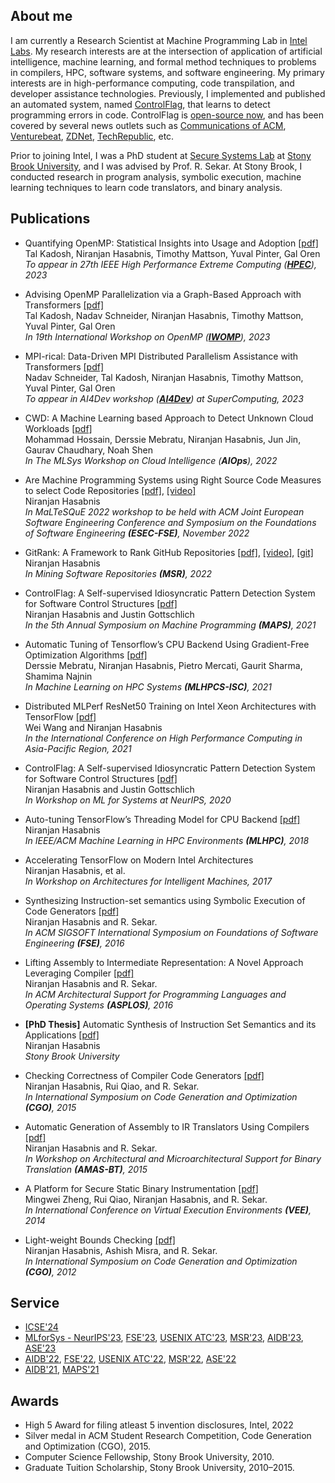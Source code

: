## About me

I am currently a Research Scientist at Machine Programming Lab in [Intel Labs](https://www.intel.com/content/www/us/en/research/overview.html). My research interests are at the intersection of application of artificial intelligence, machine learning, and formal method techniques to problems in compilers, HPC, software systems, and software engineering. My primary interests are in high-performance computing, code transpilation, and developer assistance technologies. Previously, I implemented and published an automated system, named [ControlFlag](https://www.intel.com/content/www/us/en/newsroom/news/machine-programming-tool-detects-bugs-code.html), that learns to detect programming errors in code. ControlFlag is [open-source now](https://github.com/IntelLabs/control-flag), and has been covered by several news outlets such as [Communications of ACM](https://cacm.acm.org/careers/256477-intel-opens-controlflag-machine-learning-system-for-improving-code-quality/fulltext), [Venturebeat](https://venturebeat.com/2020/12/03/intels-controlflag-taps-ai-to-automatically-detect-errors-in-code/), [ZDNet](https://www.zdnet.com/article/developers-intels-automated-debugging-tool-controlflag-is-now-open-source/), [TechRepublic](https://www.techrepublic.com/article/intel-unveils-machine-programming-tool-to-detect-bugs-in-code/), etc.

Prior to joining Intel, I was a PhD student at [Secure Systems Lab](http://seclab.cs.sunysb.edu/seclab/) at [Stony Brook University](https://www.stonybrook.edu/), and I was advised by Prof. R. Sekar. At Stony Brook, I conducted research in program analysis, symbolic execution, machine learning techniques to learn code translators, and binary analysis.

## Publications

- Quantifying OpenMP: Statistical Insights into Usage and Adoption [[pdf]](https://arxiv.org/pdf/2308.08002.pdf)<br/>
  Tal Kadosh, Niranjan Hasabnis, Timothy Mattson, Yuval Pinter, Gal Oren <br/>
  _To appear in 27th IEEE High Performance Extreme Computing ([**HPEC**](https://ieee-hpec.org/)), 2023_ <br/>

- Advising OpenMP Parallelization via a Graph-Based Approach with Transformers [[pdf]](https://arxiv.org/pdf/2305.11999.pdf) <br/>
Tal Kadosh, Nadav Schneider, Niranjan Hasabnis, Timothy Mattson, Yuval Pinter, Gal Oren <br/>
 _In 19th International Workshop on OpenMP ([**IWOMP**](https://www.iwomp.org/iwomp-2023/)), 2023_ <br/>

- MPI-rical: Data-Driven MPI Distributed Parallelism Assistance with Transformers [[pdf]](https://arxiv.org/pdf/2305.09438.pdf) <br/>
Nadav Schneider, Tal Kadosh, Niranjan Hasabnis, Timothy Mattson, Yuval Pinter, Gal Oren <br/>
 _To appear in AI4Dev workshop ([**AI4Dev**](https://ai4dev-workshop.github.io/2023/)) at SuperComputing, 2023_ <br/>

- CWD: A Machine Learning based Approach to Detect Unknown Cloud Workloads [[pdf]](https://arxiv.org/abs/2211.15739) <br/>
Mohammad Hossain, Derssie Mebratu, Niranjan Hasabnis, Jun Jin, Gaurav Chaudhary, Noah Shen <br/>
 _In The MLSys Workshop on Cloud Intelligence (**AIOps**), 2022_ <br/>

- Are Machine Programming Systems using Right Source Code Measures to select Code Repositories [[pdf]](https://arxiv.org/abs/2209.11946), [[video]](https://youtu.be/wAcXvUjQQYQ) <br/>
  Niranjan Hasabnis <br/>
  _In MaLTeSQuE 2022 workshop to be held with ACM Joint European Software Engineering Conference and Symposium on the Foundations of Software Engineering **(ESEC-FSE)**, November 2022_ <br/>

- GitRank: A Framework to Rank GitHub Repositories [[pdf]](https://ieeexplore.ieee.org/document/9796321), [[video]](https://youtu.be/FObVm-T6_Og), [[git]](https://github.com/nirhasabnis/gitrank) <br />
  Niranjan Hasabnis <br />
  _In Mining Software Repositories **(MSR)**, 2022_ <br />

- ControlFlag: A Self-supervised Idiosyncratic Pattern Detection System for Software Control Structures [[pdf]](https://dl.acm.org/doi/pdf/10.1145/3460945.3464954) <br />
  Niranjan Hasabnis and Justin Gottschlich <br />
  _In the 5th Annual Symposium on Machine Programming **(MAPS)**, 2021_ <br />
  
- Automatic Tuning of Tensorflow’s CPU Backend Using Gradient-Free Optimization Algorithms [[pdf]](https://link.springer.com/content/pdf/10.1007%2F978-3-030-90539-2_17.pdf) <br />
  Derssie Mebratu, Niranjan Hasabnis, Pietro Mercati, Gaurit Sharma, Shamima Najnin <br /> 
  _In Machine Learning on HPC Systems **(MLHPCS-ISC)**, 2021_ <br />

- Distributed MLPerf ResNet50 Training on Intel Xeon Architectures with TensorFlow [[pdf]](https://dl.acm.org/doi/pdf/10.1145/3440722.3440880) <br />
  Wei Wang and Niranjan Hasabnis <br />
  _In the International Conference on High Performance Computing in Asia-Pacific Region, 2021_ <br />

- ControlFlag: A Self-supervised Idiosyncratic Pattern Detection System for Software Control Structures [[pdf]](https://mlforsystems.org/assets/papers/neurips2020/controlflag_hasabnis_2020.pdf) <br />
  Niranjan Hasabnis and Justin Gottschlich <br />
  _In Workshop on ML for Systems at NeurIPS, 2020_ <br />
  
- Auto-tuning TensorFlow’s Threading Model for CPU Backend [[pdf]](https://www.computer.org/csdl/proceedings/mlhpc/2018/18jXU1FV7vW) <br />
  Niranjan Hasabnis <br />
  _In IEEE/ACM Machine Learning in HPC Environments **(MLHPC)**, 2018_ <br />

- Accelerating TensorFlow on Modern Intel Architectures <br />
  Niranjan Hasabnis, et al. <br />
  _In Workshop on Architectures for Intelligent Machines, 2017_ <br />

- Synthesizing Instruction-set semantics using Symbolic Execution of Code Generators [[pdf]](https://dl.acm.org/doi/pdf/10.1145/2950290.2950335) <br />
  Niranjan Hasabnis and R. Sekar. <br />
  _In ACM SIGSOFT International Symposium on Foundations of Software Engineering **(FSE)**, 2016_ <br />

- Lifting Assembly to Intermediate Representation: A Novel Approach Leveraging Compiler [[pdf]](https://dl.acm.org/doi/pdf/10.1145/2872362.2872380) <br />
  Niranjan Hasabnis and R. Sekar. <br />
  _In ACM Architectural Support for Programming Languages and Operating Systems **(ASPLOS)**, 2016_ <br />
  
- **[PhD Thesis]** Automatic Synthesis of Instruction Set Semantics and its Applications [[pdf]](http://seclab.cs.stonybrook.edu/seclab/pubs/niranjanth.pdf) <br />
  Niranjan Hasabnis <br />
  _Stony Brook University_

- Checking Correctness of Compiler Code Generators [[pdf]](https://ieeexplore.ieee.org/iel7/7041249/7054173/07054197.pdf) <br />
  Niranjan Hasabnis, Rui Qiao, and R. Sekar. <br />
  _In International Symposium on Code Generation and Optimization **(CGO)**, 2015_

- Automatic Generation of Assembly to IR Translators Using Compilers [[pdf]](https://pdfs.semanticscholar.org/b3b1/3502f97f4266bcde7f1070c1b918791aee5c.pdf) <br /> 
  Niranjan Hasabnis and R. Sekar. <br />
  _In Workshop on Architectural and Microarchitectural Support for Binary Translation **(AMAS-BT)**, 2015_

- A Platform for Secure Static Binary Instrumentation [[pdf]](https://dl.acm.org/doi/pdf/10.1145/2576195.2576208) <br />
  Mingwei Zheng, Rui Qiao, Niranjan Hasabnis, and R. Sekar. <br />
  _In International Conference on Virtual Execution Environments **(VEE)**, 2014_

- Light-weight Bounds Checking [[pdf]](https://dl.acm.org/doi/pdf/10.1145/2259016.2259034) <br />
  Niranjan Hasabnis, Ashish Misra, and R. Sekar. <br />
  _In International Symposium on Code Generation and Optimization **(CGO)**, 2012_

## Service

- [ICSE'24](https://conf.researchr.org/committee/icse-2024/icse-2024-software-engineering-in-practice-software-engineering-in-practice)
- [MLforSys - NeurIPS'23](http://mlforsystems.org/), [FSE'23](https://2023.esec-fse.org/committee/fse-2023-industry-program-committee), [USENIX ATC'23](https://www.usenix.org/conference/atc23), [MSR'23](https://conf.researchr.org/track/msr-2023/msr-2023-industry-track#Call-for-Papers), [AIDB'23](https://sites.google.com/view/aidb2023), [ASE'23](https://conf.researchr.org/track/ase-2023/ase-2023-industry-showcase-papers)
- [AIDB'22](https://sites.google.com/view/aidb2022/home/program-committee), [FSE'22](https://2022.esec-fse.org/committee/fse-2022-industry-program-committee), [USENIX ATC'22](https://www.usenix.org/conference/atc22/call-for-papers), [MSR'22](https://conf.researchr.org/home/msr-2022), [ASE'22](https://conf.researchr.org/committee/ase-2022/ase-2022-industry-showcase-program-committee)
- [AIDB'21](https://sites.google.com/view/aidb2021/home/program-commitee), [MAPS'21](https://pldi21.sigplan.org/home/maps-2021)

## Awards

- High 5 Award for filing atleast 5 invention disclosures, Intel, 2022
- Silver medal in ACM Student Research Competition, Code Generation and Optimization (CGO), 2015.
- Computer Science Fellowship, Stony Brook University, 2010.
- Graduate Tuition Scholarship, Stony Brook University, 2010–2015.
